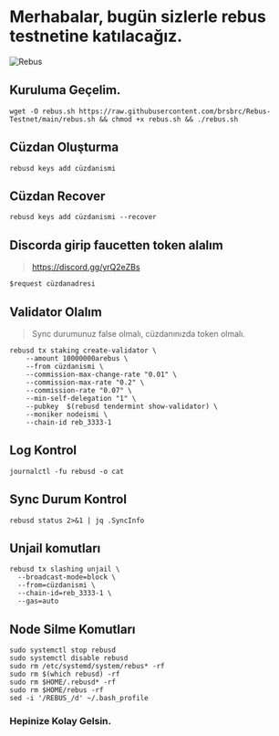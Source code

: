 # Merhabalar, bugün sizlerle rebus testnetine katılacağız.

![Rebus](https://user-images.githubusercontent.com/107190154/185757773-97ffec45-7317-43b5-9a43-9695e6e47ff7.png)

## Kuruluma Geçelim.

```
wget -O rebus.sh https://raw.githubusercontent.com/brsbrc/Rebus-Testnet/main/rebus.sh && chmod +x rebus.sh && ./rebus.sh
```

## Cüzdan Oluşturma

```
rebusd keys add cüzdanismi
```

## Cüzdan Recover

```
rebusd keys add cüzdanismi --recover
```

## Discorda girip faucetten token alalım

> https://discord.gg/yrQ2eZBs

```
$request cüzdanadresi
```

## Validator Olalım

> Sync durumunuz false olmalı, cüzdanınızda token olmalı.

```
rebusd tx staking create-validator \
	--amount 10000000arebus \
	--from cüzdanismi \
	--commission-max-change-rate "0.01" \
	--commission-max-rate "0.2" \
	--commission-rate "0.07" \
	--min-self-delegation "1" \
	--pubkey  $(rebusd tendermint show-validator) \
	--moniker nodeismi \
	--chain-id reb_3333-1
```

## Log Kontrol


```
journalctl -fu rebusd -o cat
```

## Sync Durum Kontrol

```
rebusd status 2>&1 | jq .SyncInfo
```

## Unjail komutları

```
rebusd tx slashing unjail \
  --broadcast-mode=block \
  --from=cüzdanismi \
  --chain-id=reb_3333-1 \
  --gas=auto
```

## Node Silme Komutları

```
sudo systemctl stop rebusd
sudo systemctl disable rebusd
sudo rm /etc/systemd/system/rebus* -rf
sudo rm $(which rebusd) -rf
sudo rm $HOME/.rebusd* -rf
sudo rm $HOME/rebus -rf
sed -i '/REBUS_/d' ~/.bash_profile
```

### Hepinize Kolay Gelsin.

